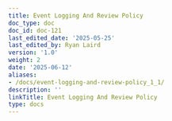```yaml
---
title: Event Logging And Review Policy
doc_type: doc
doc_id: doc-121
last_edited_date: '2025-05-25'
last_edited_by: Ryan Laird
version: '1.0'
weight: 2
date: '2025-06-12'
aliases:
- /docs/event-logging-and-review-policy_1_1/
description: ''
linkTitle: Event Logging And Review Policy
type: docs
---
```


<!-- Unsupported block type: unsupported -->
